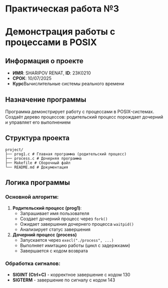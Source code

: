 # Практическая работа №3
# Демонстрация работы с процессами в POSIX
## Информация о проекте
- **ИМЯ**: SHARIPOV RENAT, **ID**: 23К0210
- **СРОК**: 10/07/2025
- **Курс**Вычислительные системы реального времени
## Назначение программы
Программа демонстрирует работу с процессами в POSIX-системах.
Создаёт дерево процессов: родительский процесс порождает 
дочерний и управляет его выполнением
## Структура проекта
```
project/
├── prog1.c # Главная программа (родительский процесс)
├── process.c # Дочерняя программа
├── Makefile # Сборочный файл
└── README.md # Документация
```
## Логика программы
### Основной алгоритм:
1. **Родительский процесс (prog1)**:
    - Запрашивает имя пользователя
    - Создает дочерний процесс через `fork()`
    - Ожидает завершения дочернего процесса `waitpid()`
    - Анализирует статус завершения
2. **Дочерний процесс (process)**
    - Запускается через `execl("./process", ...)`
    - Выполняет имитацию работы (цикл с задержками)
    - Завершается с кодом возврата
### Обработка сигналов:
- **SIGINT (Ctrl+C)** - корректное завершение с кодом 130
- **SIGTERM** - завершение по сигналу с кодом 143

